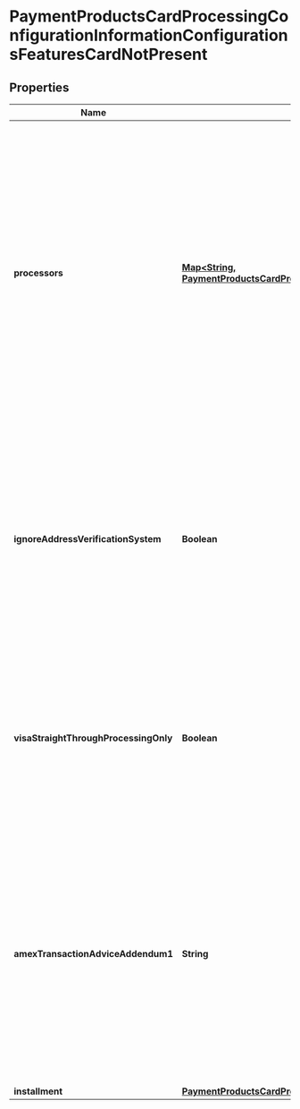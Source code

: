
# PaymentProductsCardProcessingConfigurationInformationConfigurationsFeaturesCardNotPresent

## Properties
Name | Type | Description | Notes
------------ | ------------- | ------------- | -------------
**processors** | [**Map&lt;String, PaymentProductsCardProcessingConfigurationInformationConfigurationsFeaturesCardNotPresentProcessors&gt;**](PaymentProductsCardProcessingConfigurationInformationConfigurationsFeaturesCardNotPresentProcessors.md) | e.g. * amexdirect * barclays2 * CUP * EFTPOS * fdiglobal * gpx * smartfdc * tsys * vero * VPC  For VPC, CUP and EFTPOS processors, replace the processor name from VPC or CUP or EFTPOS to the actual processor name in the sample request. e.g. replace VPC with &amp;lt;your vpc processor&amp;gt;  |  [optional]
**ignoreAddressVerificationSystem** | **Boolean** | Flag for a sale request that indicates whether to allow the capture service to run even when the authorization receives an AVS decline. Applicable for VPC, FDI Global (fdiglobal), GPX (gpx) and GPN (gpn) processors. |  [optional]
**visaStraightThroughProcessingOnly** | **Boolean** | Indicates if a merchant is enabled for Straight Through Processing - B2B invoice payments. Applicable for FDI Global (fdiglobal), TSYS (tsys), VPC and GPX (gpx) processors. |  [optional]
**amexTransactionAdviceAddendum1** | **String** | Advice addendum field. It is used to display descriptive information about a transaction on customer’s American Express card statement. Applicable for TSYS (tsys), FDI Global (fdiglobal) and American Express Direct (amexdirect) processors. |  [optional]
**installment** | [**PaymentProductsCardProcessingConfigurationInformationConfigurationsFeaturesCardNotPresentInstallment**](PaymentProductsCardProcessingConfigurationInformationConfigurationsFeaturesCardNotPresentInstallment.md) |  |  [optional]



